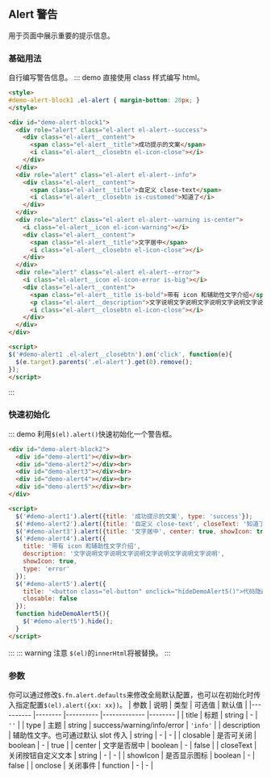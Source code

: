 ## Alert 警告
用于页面中展示重要的提示信息。

### 基础用法
自行编写警告信息。
::: demo 直接使用 class 样式编写 html。

``` html
<style>
#demo-alert-block1 .el-alert { margin-bottom: 20px; }
</style>

<div id="demo-alert-block1">
  <div role="alert" class="el-alert el-alert--success">
    <div class="el-alert__content">
      <span class="el-alert__title">成功提示的文案</span>
      <i class="el-alert__closebtn el-icon-close"></i>
    </div>
  </div>
  <div role="alert" class="el-alert el-alert--info">
    <div class="el-alert__content">
      <span class="el-alert__title">自定义 close-text</span>
      <i class="el-alert__closebtn is-customed">知道了</i>
    </div>
  </div>
  <div role="alert" class="el-alert el-alert--warning is-center">
    <i class="el-alert__icon el-icon-warning"></i>
    <div class="el-alert__content">
      <span class="el-alert__title">文字居中</span>
      <i class="el-alert__closebtn el-icon-close"></i>
    </div>
  </div>
  <div role="alert" class="el-alert el-alert--error">
    <i class="el-alert__icon el-icon-error is-big"></i>
    <div class="el-alert__content">
      <span class="el-alert__title is-bold">带有 icon 和辅助性文字介绍</span>
      <p class="el-alert__description">文字说明文字说明文字说明文字说明文字说明文字说明</p>
      <i class="el-alert__closebtn el-icon-close"></i>
    </div>
  </div>
</div>

<script>
$('#demo-alert1 .el-alert__closebtn').on('click', function(e){
  $(e.target).parents('.el-alert').get(0).remove();
});
</script>
```
:::

### 快速初始化
::: demo 利用`$(el).alert()`快速初始化一个警告框。

``` html
<div id="demo-alert-block2">
  <div id="demo-alert1"></div><br>
  <div id="demo-alert2"></div><br>
  <div id="demo-alert3"></div><br>
  <div id="demo-alert4"></div><br>
  <div id="demo-alert5"></div><br>
</div>

<script>
  $('#demo-alert1').alert({title: '成功提示的文案', type: 'success'});
  $('#demo-alert2').alert({title: '自定义 close-text', closeText: '知道了'});
  $('#demo-alert3').alert({title: '文字居中', center: true, showIcon: true, type: 'warning'});
  $('#demo-alert4').alert({
    title: '带有 icon 和辅助性文字介绍',
    description: '文字说明文字说明文字说明文字说明文字说明文字说明',
    showIcon: true,
    type: 'error'
  });
  $('#demo-alert5').alert({
    title: '<button class="el-button" onclick="hideDemoAlert5()">代码隐藏警告框</button>',
    closable: false
  });
  function hideDemoAlert5(){
    $('#demo-alert5').hide();
  }
</script>
```
:::
::: warning 注意
`$(el)`的`innerHtml`将被替换。
:::

### 参数
你可以通过修改`$.fn.alert.defaults`来修改全局默认配置，也可以在初始化时传入指定配置`$(el).alert({xx: xx})`。
| 参数      | 说明    | 类型      | 可选值       | 默认值   |
|---------- |-------- |---------- |-------------  |-------- |
| title     | 标题           | string | - | `''` |
| type | 主题 | string | success/warning/info/error | `'info'` |
| description | 辅助性文字。也可通过默认 slot 传入 | string | - | - |
| closable | 是否可关闭 | boolean | - | true |
| center | 文字是否居中 | boolean | - | false |
| closeText | 关闭按钮自定义文本 | string | - | - |
| showIcon | 是否显示图标 | boolean | - | false |
| onclose | 关闭事件 | function | - | - |
